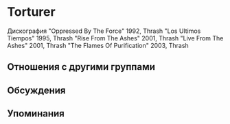 # Torturer

Дискография
"Oppressed By The Force" 1992, Thrash
"Los Ultimos Tiempos" 1995, Thrash
"Rise From The Ashes" 2001, Thrash
"Live From The Ashes" 2001, Thrash
"The Flames Of Purification" 2003, Thrash

## Отношения с другими группами


## Обсуждения


## Упоминания


